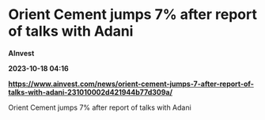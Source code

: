 # Orient Cement jumps 7% after report of talks with Adani
**AInvest**

**2023-10-18 04:16**

**https://www.ainvest.com/news/orient-cement-jumps-7-after-report-of-talks-with-adani-231010002d421944b77d309a/**

Orient Cement jumps 7% after report of talks with Adani
